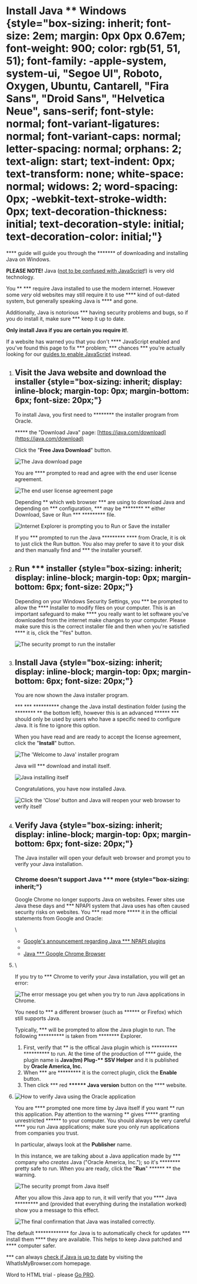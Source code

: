 Install Java \*\* Windows {style="box-sizing: inherit; font-size: 2em; margin: 0px 0px 0.67em; font-weight: 900; color: rgb(51, 51, 51); font-family: -apple-system, system-ui, "Segoe UI", Roboto, Oxygen, Ubuntu, Cantarell, "Fira Sans", "Droid Sans", "Helvetica Neue", sans-serif; font-style: normal; font-variant-ligatures: normal; font-variant-caps: normal; letter-spacing: normal; orphans: 2; text-align: start; text-indent: 0px; text-transform: none; white-space: normal; widows: 2; word-spacing: 0px; -webkit-text-stroke-width: 0px; text-decoration-thickness: initial; text-decoration-style: initial; text-decoration-color: initial;"}
=========================

\*\*\*\* guide will guide you through the \*\*\*\*\*\*\* of downloading
and installing Java on Windows.

**PLEASE NOTE!** Java ([not to be confused with
JavaScript](https://www.whatismybrowser.com/guides/learn/misc/difference-between-java-javascript?utm_source=whatismybrowsercom&utm_medium=internal&utm_campaign=install-java&utm_content=install-java-main-page)!)
is very old technology.

You \*\* \*\*\* require Java installed to use the modern internet.
However some *very* old websites may still require it to use \*\*\*\*
kind of out-dated system, but generally speaking Java is \*\*\*\* and
gone.

Additionally, Java is notorious \*\*\* having security problems and
bugs, so if you do install it, make sure \*\*\* keep it up to date.

**Only install Java if you are certain you require it!**.

If a website has warned you that you don't \*\*\*\* JavaScript enabled
and you've found this page to fix \*\*\* problem; \*\*\* chances \*\*\*
you're actually looking for our [guides to enable
JavaScript](https://www.whatismybrowser.com/guides/how-to-enable-javascript/?utm_source=whatismybrowsercom&utm_medium=internal&utm_campaign=install-java)
instead.

1.  Visit the Java website and download the installer {style="box-sizing: inherit; display: inline-block; margin-top: 0px; margin-bottom: 6px; font-size: 20px;"}
    -------------------------------------------------

    To install Java, you first need to \*\*\*\*\*\*\*\* the installer
    program from Oracle.

    \*\*\*\*\* the "Download Java"
    page: [https://java.com/download](https://java.com/download)

    Click the "**Free Java Download**" button.

    ![The Java download
    page](https://myfiles.space/user_files/76607_bcc47b3bd81737d9/76607_custom_files/img161229932090.png)

    You are \*\*\*\* prompted to read and agree with the end user
    license agreement.

    ![The end user license agreement
    page](https://myfiles.space/user_files/76607_bcc47b3bd81737d9/76607_custom_files/img161229932119.png)

    Depending \*\* which web browser \*\*\* are using to download Java
    and depending on \*\*\* configuration, \*\*\* may be
    \*\*\*\*\*\*\*\* \*\* either Download, Save or Run \*\*\*
    \*\*\*\*\*\*\*\*\* file.

    ![Internet Explorer is prompting you to Run or Save the
    installer](https://myfiles.space/user_files/76607_bcc47b3bd81737d9/76607_custom_files/img161229931923.png)

    If you \*\*\* prompted to run the Java \*\*\*\*\*\*\*\*\* \*\*\*\*
    from Oracle, it is ok to just click the Run button. You also may
    prefer to save it to your disk and then manually find and \*\*\* the
    installer yourself.

2.  Run \*\*\* installer {style="box-sizing: inherit; display: inline-block; margin-top: 0px; margin-bottom: 6px; font-size: 20px;"}
    --------------------

    Depending on your Windows Security Settings, you \*\*\* be prompted
    to allow the \*\*\*\* Installer to modify files on your computer.
    This is an important safeguard to make \*\*\*\* you really want to
    let software you've downloaded from the internet make changes to
    your computer. Please make sure this is the correct installer file
    and then when you're satisfied \*\*\*\* it is, click the "Yes"
    button.

    ![The security prompt to run the
    installer](https://myfiles.space/user_files/76607_bcc47b3bd81737d9/76607_custom_files/img1612299321.png)

3.  Install Java {style="box-sizing: inherit; display: inline-block; margin-top: 0px; margin-bottom: 6px; font-size: 20px;"}
    ------------

    You are now shown the Java installer program.

    \*\*\* \*\*\* \*\*\*\*\*\*\*\*\*\* change the Java install
    destination folder (using the \*\*\*\*\*\*\*\* \*\* the bottom
    left), however this is an advanced \*\*\*\*\*\* \*\*\* should only
    be used by users who have a specific need to configure Java. It is
    fine to ignore this option.

    When you have read and are ready to accept the license agreement,
    click the "**Install**" button.

    ![The 'Welcome to Java' installer
    program](https://myfiles.space/user_files/76607_bcc47b3bd81737d9/76607_custom_files/img161229932025.png)

    Java will \*\*\* download and install itself.

    ![Java installing
    itself](https://myfiles.space/user_files/76607_bcc47b3bd81737d9/76607_custom_files/img1612299320.png)

    Congratulations, you have now installed Java.

    ![Click the 'Close' button and Java will reopen your web browser to
    verify
    itself](https://myfiles.space/user_files/76607_bcc47b3bd81737d9/76607_custom_files/img161229932098.png)

4.  Verify Java {style="box-sizing: inherit; display: inline-block; margin-top: 0px; margin-bottom: 6px; font-size: 20px;"}
    -----------

    The Java installer will open your default web browser and prompt you
    to verify your Java installation.

    ### Chrome doesn't support Java \*\*\* more {style="box-sizing: inherit;"}

    Google Chrome no longer supports Java on websites. Fewer sites use
    Java these days and \*\*\* NPAPI system that Java uses has often
    caused security risks on websites. You \*\*\* read more \*\*\*\*\*
    it in the official statements from Google and Oracle:

    \

    -   [Google's announcement regarding Java \*\*\* NPAPI
        plugins](https://support.google.com/chrome/answer/6213033)
    -   [](https://support.google.com/chrome/answer/6213033)
    -   [](https://support.google.com/chrome/answer/6213033)[Java \*\*\*
        Google Chrome
        Browser](https://java.com/en/download/faq/chrome.xml)

5.  \

    If you try to \*\*\* Chrome to verify your Java installation, you
    will get an error:

    ![The error message you get when you try to run Java applications in
    Chrome.](https://myfiles.space/user_files/76607_bcc47b3bd81737d9/76607_custom_files/img1612299319.png)

    You need to \*\*\* a different browser (such as \*\*\*\*\*\* or
    Firefox) which still supports Java.

    Typically, \*\*\* will be prompted to allow the Java plugin to run.
    The following \*\*\*\*\*\*\*\*\*\* is taken from \*\*\*\*\*\*\*\*
    Explorer.

    1.  First, verify that \*\* is the offical Java plugin which is
        \*\*\*\*\*\*\*\*\*\* \*\*\*\*\*\*\*\*\*\* to run. At the time of
        the production of \*\*\*\* guide, the plugin name is **Java(tm)
        Plug-\*\* SSV Helper** and it is published by **Oracle America,
        Inc.**
    2.  When \*\*\* are \*\*\*\*\*\*\*\*\* it is the correct plugin,
        click the **Enable** button.
    3.  Then click \*\*\* red **\*\*\*\*\*\* Java version** button on
        the \*\*\*\* website.

6.  ![How to verify Java using the Oracle
    application](https://myfiles.space/user_files/76607_bcc47b3bd81737d9/76607_custom_files/img161229932114.png)

    You are \*\*\*\* prompted one more time by Java itself if you want
    \*\* run this application. Pay attention to the warning \*\* gives
    \*\*\*\*\* granting unrestricted \*\*\*\*\*\* to your computer. You
    should always be very careful \*\*\*\* you run Java applications;
    make sure you only run applications from companies you trust.

    In particular, always look at the **Publisher** name.

    In this instance, we are talking about a Java application made by
    \*\*\* company who *creates* Java ("Oracle America, Inc."); so it's
    \*\*\*\*\*\*\*\* pretty safe to run. When you are ready, click the
    "**Run**" \*\*\*\*\*\* \*\* the warning.

    ![The security prompt from Java
    itself](https://myfiles.space/user_files/76607_bcc47b3bd81737d9/76607_custom_files/img161229932050.png)

    After you allow this Java app to run, it will verify that you
    \*\*\*\* Java \*\*\*\*\*\*\*\*\* and (provided that everything
    during the installation worked) show you a message to this effect.

    ![The final confirmation that Java was installed
    correctly.](https://myfiles.space/user_files/76607_bcc47b3bd81737d9/76607_custom_files/img161229932061.png)

The default \*\*\*\*\*\*\*\*\*\*\*\*\* for Java is to automatically
check for updates \*\*\* install them \*\*\*\* they are available. This
helps to keep Java patched and \*\*\*\* computer safer.

\*\*\* can always [check if Java is up to
date](https://www.whatismybrowser.com/) by visiting the
WhatIsMyBrowser.com homepage.

Word to HTML trial - please [Go
PRO](https://wordtohtml.net/site/payment).
